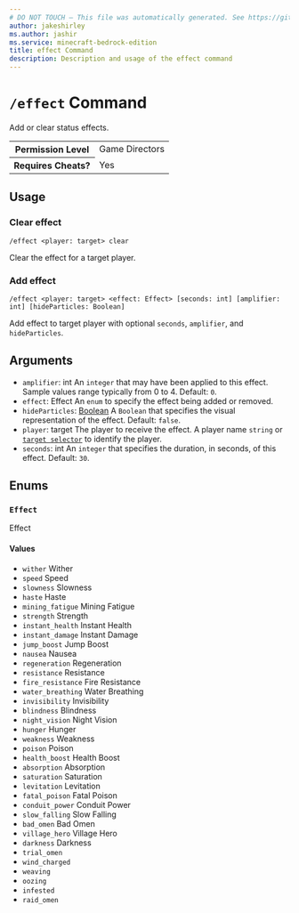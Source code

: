 ```yaml
---
# DO NOT TOUCH — This file was automatically generated. See https://github.com/mojang/minecraftapidocsgenerator to modify descriptions, examples, etc.
author: jakeshirley
ms.author: jashir
ms.service: minecraft-bedrock-edition
title: effect Command
description: Description and usage of the effect command
---
```

# `/effect` Command
Add or clear status effects.

<table>
  <tr>
    <th>Permission Level</th>
    <td>Game Directors</td>
  </tr>
  <tr>
    <th>Requires Cheats?</th>
    <td>Yes</td>
  </tr>
</table>

## Usage
### Clear effect
`/effect <player: target> clear`

Clear the effect for a target player.

### Add effect
`/effect <player: target> <effect: Effect> [seconds: int] [amplifier: int] [hideParticles: Boolean]`

Add effect to target player with optional `seconds`, `amplifier`, and `hideParticles`.

## Arguments
- `amplifier`: int
An `integer` that may have been applied to this effect. Sample values range typically from 0 to 4.
Default: `0`.
- `effect`: Effect
An `enum` to specify the effect being added or removed.
- `hideParticles`: [Boolean](../enums/Boolean.md)
A `Boolean` that specifies the visual representation of the effect.
Default: `false`.
- `player`: target
The player to receive the effect. A player name `string` or [`target selector`](https://learn.microsoft.com/minecraft/creator/documents/commandsintroduction#target-selectors) to identify the player.
- `seconds`: int
An `integer` that specifies the duration, in seconds, of this effect.
Default: `30`.

## Enums
### `Effect`
Effect

#### Values
- `wither`
Wither
- `speed`
Speed
- `slowness`
Slowness
- `haste`
Haste
- `mining_fatigue`
Mining Fatigue
- `strength`
Strength
- `instant_health`
Instant Health
- `instant_damage`
Instant Damage
- `jump_boost`
Jump Boost
- `nausea`
Nausea
- `regeneration`
Regeneration
- `resistance`
Resistance
- `fire_resistance`
Fire Resistance
- `water_breathing`
Water Breathing
- `invisibility`
Invisibility
- `blindness`
Blindness
- `night_vision`
Night Vision
- `hunger`
Hunger
- `weakness`
Weakness
- `poison`
Poison
- `health_boost`
Health Boost
- `absorption`
Absorption
- `saturation`
Saturation
- `levitation`
Levitation
- `fatal_poison`
Fatal Poison
- `conduit_power`
Conduit Power
- `slow_falling`
Slow Falling
- `bad_omen`
Bad Omen
- `village_hero`
Village Hero
- `darkness`
Darkness
- `trial_omen`
- `wind_charged`
- `weaving`
- `oozing`
- `infested`
- `raid_omen`
